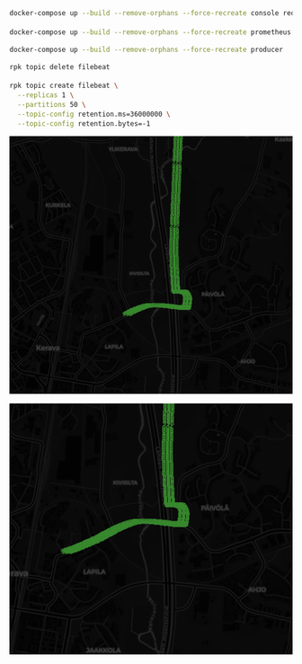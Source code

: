 ```bash
docker-compose up --build --remove-orphans --force-recreate console redpanda

docker-compose up --build --remove-orphans --force-recreate prometheus grafana
```

```bash
docker-compose up --build --remove-orphans --force-recreate producer
```

```bash
rpk topic delete filebeat

rpk topic create filebeat \
  --replicas 1 \
  --partitions 50 \
  --topic-config retention.ms=36000000 \
  --topic-config retention.bytes=-1
```

![img.png](docs/before.png)

![img.png](docs/after.png)
